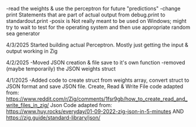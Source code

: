 -read the weights & use the perceptron for future "predictions"
-change print Statements that are part of actual output from debug.print to standardout.print
-posix is Not really meant to be used on Windows; might try to wait to test for the operating system and then use appropriate random sea generator

4/3/2025
Started building actual Perceptron. Mostly just getting the input & output working in Zig


4/2/2025
-Moved JSON creation & file save to it's own function
-removed (maybe temporarily) the JSON weights struct

4/1/2025
-Added code to create struct from weights array, convert struct to JSON format and save JSON file.
    Create, Read & Write File code adapted from: https://www.reddit.com/r/Zig/comments/1fsr9gb/how_to_create_read_and_write_files_in_zig/
    Json Code adapted from: https://www.huy.rocks/everyday/01-09-2022-zig-json-in-5-minutes
    AND
    https://zig.guide/standard-library/json/
